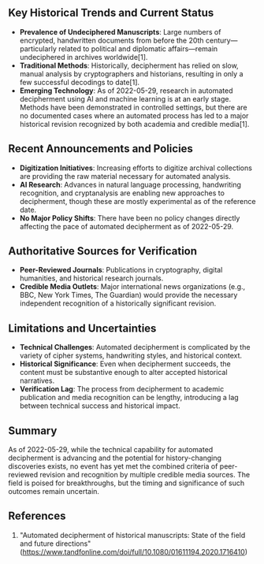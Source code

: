 ## Key Historical Trends and Current Status

- **Prevalence of Undeciphered Manuscripts**: Large numbers of encrypted, handwritten documents from before the 20th century—particularly related to political and diplomatic affairs—remain undeciphered in archives worldwide[1].
- **Traditional Methods**: Historically, decipherment has relied on slow, manual analysis by cryptographers and historians, resulting in only a few successful decodings to date[1].
- **Emerging Technology**: As of 2022-05-29, research in automated decipherment using AI and machine learning is at an early stage. Methods have been demonstrated in controlled settings, but there are no documented cases where an automated process has led to a major historical revision recognized by both academia and credible media[1].

## Recent Announcements and Policies

- **Digitization Initiatives**: Increasing efforts to digitize archival collections are providing the raw material necessary for automated analysis.
- **AI Research**: Advances in natural language processing, handwriting recognition, and cryptanalysis are enabling new approaches to decipherment, though these are mostly experimental as of the reference date.
- **No Major Policy Shifts**: There have been no policy changes directly affecting the pace of automated decipherment as of 2022-05-29.

## Authoritative Sources for Verification

- **Peer-Reviewed Journals**: Publications in cryptography, digital humanities, and historical research journals.
- **Credible Media Outlets**: Major international news organizations (e.g., BBC, New York Times, The Guardian) would provide the necessary independent recognition of a historically significant revision.

## Limitations and Uncertainties

- **Technical Challenges**: Automated decipherment is complicated by the variety of cipher systems, handwriting styles, and historical context.
- **Historical Significance**: Even when decipherment succeeds, the content must be substantive enough to alter accepted historical narratives.
- **Verification Lag**: The process from decipherment to academic publication and media recognition can be lengthy, introducing a lag between technical success and historical impact.

## Summary

As of 2022-05-29, while the technical capability for automated decipherment is advancing and the potential for history-changing discoveries exists, no event has yet met the combined criteria of peer-reviewed revision and recognition by multiple credible media sources. The field is poised for breakthroughs, but the timing and significance of such outcomes remain uncertain.

## References

1. "Automated decipherment of historical manuscripts: State of the field and future directions" (https://www.tandfonline.com/doi/full/10.1080/01611194.2020.1716410)
